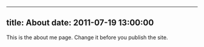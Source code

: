 --------------------------------------------------------------------------------
title: About
date: 2011-07-19 13:00:00
--------------------------------------------------------------------------------

This is the about me page. Change it before you publish the site.
